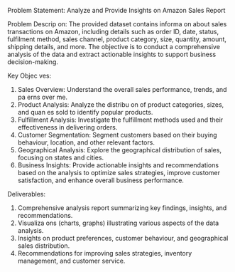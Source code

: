 Problem Statement: 
Analyze and Provide Insights on Amazon Sales Report

Problem Descrip on: 
The provided dataset contains informa on about sales transactions on Amazon, including details such as order 
ID, date, status, fulfilment method, sales channel, product category, size, quantity, amount, shipping details, 
and more. The objective is to conduct a comprehensive analysis of the data and extract actionable insights to 
support business decision-making. 

Key Objec ves: 
1. Sales Overview: Understand the overall sales performance, trends, and pa erns over me. 
2. Product Analysis: Analyze the distribu on of product categories, sizes, and quan es sold to identify popular 
products. 
3. Fulfillment Analysis: Investigate the fulfillment methods used and their effectiveness in delivering orders. 
4. Customer Segmentation: Segment customers based on their buying behaviour, location, and other relevant 
factors. 
5. Geographical Analysis: Explore the geographical distribution of sales, focusing on states and cities. 
6. Business Insights: Provide actionable insights and recommendations based on the analysis to optimize sales 
strategies, improve customer satisfaction, and enhance overall business performance.

Deliverables: 
1. Comprehensive analysis report summarizing key findings, insights, and recommendations. 
2. Visualiza ons (charts, graphs) illustrating various aspects of the data analysis. 
3. Insights on product preferences, customer behaviour, and geographical sales distribution. 
4. Recommendations for improving sales strategies, inventory management, and customer service.
